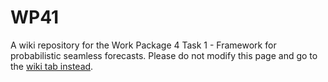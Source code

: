 # WP41
A wiki repository for the Work Package 4 Task 1 - Framework for probabilistic seamless forecasts. Please do not modify this page and go to the [wiki tab instead](https://github.com/DEODE-NWP/WP41/wiki/WP4-task-1-wiki).
